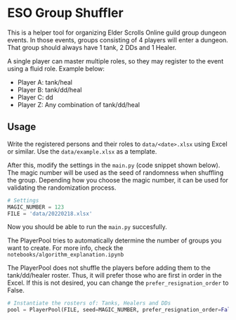 # ESO Group Shuffler

This is a helper tool for organizing Elder Scrolls Online guild group dungeon events. In those events, groups consisting of 4 players will enter a dungeon. That group should always have 1 tank, 2 DDs and 1 Healer.

A single player can master multiple roles, so they may register to the event using a fluid role. Example below:

* Player A: tank/heal
* Player B: tank/dd/heal
* Player C: dd
* Player Z: Any combination of tank/dd/heal

## Usage
Write the registered persons and their roles to `data/<date>.xlsx` using Excel or similar. Use the `data/example.xlsx` as a template.

After this, modify the settings in the `main.py` (code snippet shown below). The magic number will be used as the seed of randomness when shuffling the group. Depending how you choose the magic number, it can be used for validating the randomization process.
```python
# Settings
MAGIC_NUMBER = 123
FILE = 'data/20220218.xlsx'
```

Now you should be able to run the `main.py` succesfully.

The PlayerPool tries to automatically determine the number of groups you want to create. For more info, check the `notebooks/algorithm_explanation.ipynb`

The PlayerPool does not shuffle the players before adding them to the tank/dd/healer roster. Thus, it will prefer those who are first in order in the Excel. If this is not desired, you can change the `prefer_resignation_order` to False.

```python
# Instantiate the rosters of: Tanks, Healers and DDs
pool = PlayerPool(FILE, seed=MAGIC_NUMBER, prefer_resignation_order=False)
```
